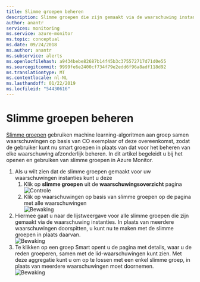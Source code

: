 ```yaml
---
title: Slimme groepen beheren
description: Slimme groepen die zijn gemaakt via de waarschuwing instanties beheren
author: anantr
services: monitoring
ms.service: azure-monitor
ms.topic: conceptual
ms.date: 09/24/2018
ms.author: anantr
ms.subservice: alerts
ms.openlocfilehash: a9434bebe82687b14f45b3c375572717d71d0e55
ms.sourcegitcommit: 9999fe6e2400cf734f79e2edd6f96a8adf118d92
ms.translationtype: MT
ms.contentlocale: nl-NL
ms.lasthandoff: 01/22/2019
ms.locfileid: "54430616"
---
```

# <a name="manage-smart-groups"></a>Slimme groepen beheren
[Slimme groepen](https://aka.ms/smart-groups) gebruiken machine learning-algoritmen aan groep samen waarschuwingen op basis van CO exemplaar of deze overeenkomst, zodat de gebruiker kunt nu smart groepen in plaats van dat voor het beheren van elke waarschuwing afzonderlijk beheren. In dit artikel begeleidt u bij het openen en gebruiken van slimme groepen in Azure Monitor.
1.  Als u wilt zien dat de slimme groepen gemaakt voor uw waarschuwingen instanties kunt u deze
     1. Klik op **slimme groepen** uit de **waarschuwingsoverzicht** pagina    
    ![Controle](./media/alerts-managing-smart-groups/sg-alerts-summary.jpg)
     2. Klik op waarschuwingen op basis van slimme groepen op de pagina met alle waarschuwingen   
     ![Bewaking](./media/alerts-managing-smart-groups/sg-all-alerts.jpg)
2.  Hiermee gaat u naar de lijstweergave voor alle slimme groepen die zijn gemaakt via de waarschuwing instanties. In plaats van meerdere waarschuwingen doorspitten, u kunt nu te maken met de slimme groepen in plaats daarvan.   
![Bewaking](./media/alerts-managing-smart-groups/sg-list.jpg)
3.  Te klikken op een groep Smart opent u de pagina met details, waar u de reden groeperen, samen met de lid-waarschuwingen kunt zien. Met deze aggregatie kunt u om op te lossen met een enkel slimme groep, in plaats van meerdere waarschuwingen moet doornemen.   
![Bewaking](./media/alerts-managing-smart-groups/sg-details.jpg)


